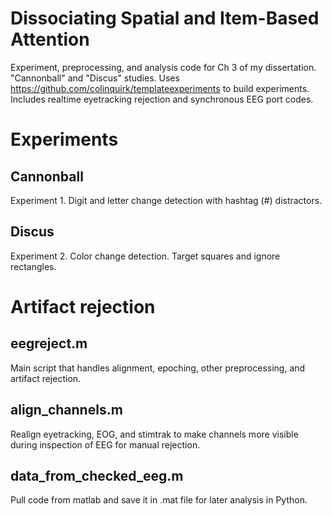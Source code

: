 # Dissociating Spatial and Item-Based Attention
Experiment, preprocessing, and analysis code for Ch 3 of my dissertation. "Cannonball" and "Discus" studies. Uses https://github.com/colinquirk/templateexperiments to build experiments. Includes realtime eyetracking rejection and synchronous EEG port codes.

# Experiments

## Cannonball 

Experiment 1. Digit and letter change detection with hashtag (#) distractors.

## Discus 

Experiment 2. Color change detection. Target squares and ignore rectangles. 

# Artifact rejection

## eegreject.m

Main script that handles alignment, epoching, other preprocessing, and artifact rejection.

## align_channels.m

Realign eyetracking, EOG, and stimtrak to make channels more visible during inspection of EEG for manual rejection.

## data_from_checked_eeg.m

Pull code from matlab and save it in .mat file for later analysis in Python.
